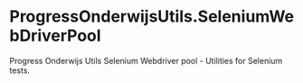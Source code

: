 # ProgressOnderwijsUtils.SeleniumWebDriverPool

Progress Onderwijs Utils Selenium Webdriver pool - Utilities for Selenium tests.
